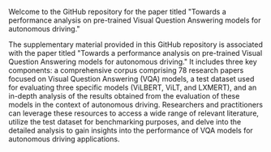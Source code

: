 Welcome to the GitHub repository for the paper titled "Towards a performance analysis on pre-trained Visual Question Answering models for autonomous driving." 

The supplementary material provided in this GitHub repository is associated with the paper titled "Towards a performance analysis on pre-trained Visual Question Answering models for autonomous driving." 
It includes three key components: a comprehensive corpus comprising 78 research papers focused on Visual Question Answering (VQA) models, a test dataset used for evaluating three specific models (ViLBERT, ViLT, and LXMERT), and an in-depth analysis of the results obtained from the evaluation of these models in the context of autonomous driving. 
Researchers and practitioners can leverage these resources to access a wide range of relevant literature, utilize the test dataset for benchmarking purposes, and delve into the detailed analysis to gain insights into the performance of VQA models for autonomous driving applications.
